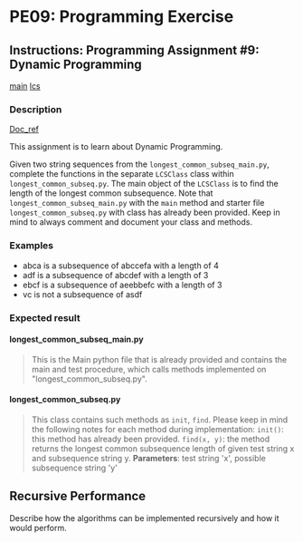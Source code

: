 # PE09: Programming Exercise

## Instructions: Programming Assignment #9: Dynamic Programming

[main]
[lcs]

### Description

[Doc_ref]

This assignment is to learn about Dynamic Programming.

Given two string sequences from the `longest_common_subseq_main.py`, complete the functions in the separate `LCSClass` class within `longest_common_subseq.py`. The main object of the `LCSClass` is to find the length of the longest common subsequence.
Note that `longest_common_subseq_main.py` with the `main` method and starter file `longest_common_subseq.py` with class has already been provided. Keep in mind to always comment and document your class and methods.

### Examples

- abca is a subsequence of abccefa with a length of 4
- adf is a subsequence of abcdef with a length of 3
- ebcf is a subsequence of aeebbefc with a length of 3
- vc is not a subsequence of asdf

### Expected result

#### longest_common_subseq_main.py

> This is the Main python file that is already provided and contains the main and test procedure, which calls methods implemented on "longest_common_subseq.py".

#### longest_common_subseq.py

> This class contains such methods as `init`, `find`. Please keep in mind the following notes for each method during implementation:
`init()`: this method has already been provided.
`find(x, y)`: the method returns the longest common subsequence length of given test string x and subsequence string y.
**Parameters**: test string 'x', possible subsequence string 'y'

## Recursive Performance

Describe how the algorithms can be implemented recursively and how it would perform.

[main]: <./src/longest_common_subseq_main.py> "This is the Main python file that is already provided and contains the main and test procedure, which calls methods implemented on 'longest_common_subseq.py'."
[lcs]: <./src/longest_common_subseq.py> "the method returns the longest common subsequence length of given test string x and subsequence string y."
[Doc_ref]: <https://realpython.com/documenting-python-code/> "Mertz, J. (n.d.). Documenting Python Code: A Complete Guide."

